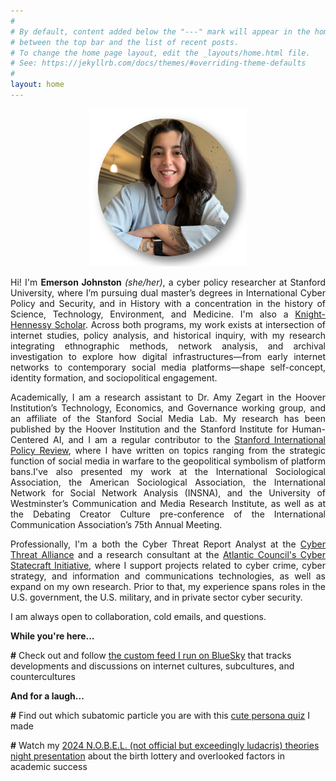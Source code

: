 ```yaml
---
#
# By default, content added below the "---" mark will appear in the home page
# between the top bar and the list of recent posts.
# To change the home page layout, edit the _layouts/home.html file.
# See: https://jekyllrb.com/docs/themes/#overriding-theme-defaults
#
layout: home
---
```


<p align="center" title="Emerson Johnston Headshot">
   <img src="/images/headshot.png" width="50%" />
</p>

<p style="text-align: justify;">
Hi! I'm <strong>Emerson Johnston</strong> <em>(she/her)</em>, a cyber policy researcher at Stanford University, where I’m pursuing dual master’s degrees in International Cyber Policy and Security, and in History with a concentration in the history of Science, Technology, Environment, and Medicine. I'm also a <a href="https://knight-hennessy.stanford.edu/people/emerson-johnston">Knight-Hennessy Scholar</a>. Across both programs, my work exists at intersection of internet studies, policy analysis, and historical inquiry, with my research integrating ethnographic methods, network analysis, and archival investigation to explore how digital infrastructures—from early internet networks to contemporary social media platforms—shape self-concept, identity formation, and sociopolitical engagement. 
</p>

<p style="text-align: justify;">
Academically, I am a research assistant to Dr. Amy Zegart in the Hoover Institution’s Technology, Economics, and Governance working group, and an affiliate of the Stanford Social Media Lab. My research has been published by the Hoover Institution and the Stanford Institute for Human-Centered AI, and I am a regular contributor to the <a href="https://fsi.stanford.edu/sipr">Stanford International Policy Review</a>, where I have written on topics ranging from the strategic function of social media in warfare to the geopolitical symbolism of platform bans.I've also presented my work at the International Sociological Association, the American Sociological Association, the International Network for Social Network Analysis (INSNA), and the University of Westminster’s Communication and Media Research Institute, as well as at the Debating Creator Culture pre-conference of the International Communication Association’s 75th Annual Meeting.</p>

<p style="text-align: justify;">
Professionally, I'm a both the Cyber Threat Report Analyst at the <a href="https://www.cyberthreatalliance.org/">Cyber Threat Alliance</a> and a research consultant at the <a href="https://dfrlab.org/policy/cyber-statecraft-initiative/">Atlantic Council's Cyber Statecraft Initiative</a>, where I support projects related to cyber crime, cyber strategy, and information and communications technologies, as well as expand on my own research. Prior to that, my experience spans roles in the U.S. government, the U.S. military, and in private sector cyber security.
</p>

<p style="text-align: justify;">
I am always open to collaboration, cold emails, and questions.
</p>

<p><strong>While you're here...</strong></p>   
<!--
<p> <strong>#</strong> Check out <a href="https://usenet.evjohnston.com/index.html">an interactive version</a> of my ongoing masters thesis work </p>
-->
<p> <strong>#</strong> Check out and follow <a href="https://bsky.app/profile/idenarch.bsky.social/feed/internetculture">the custom feed I run on BlueSky</a> that tracks developments and discussions on internet cultures, subcultures, and countercultures </p>

<p><strong>And for a laugh...</strong></p>   

<p> <strong>#</strong> Find out which subatomic particle you are with this <a href="http://particlepersona.evjohnston.com/">cute persona quiz</a> I made </p>
<p> <strong>#</strong> Watch my <a href="https://www.youtube.com/watch?v=nwY5JI-0pmo&list=PPSV">2024 N.O.B.E.L. (not official but exceedingly ludacris) theories night presentation</a> about the birth lottery and overlooked factors in academic success</p>
